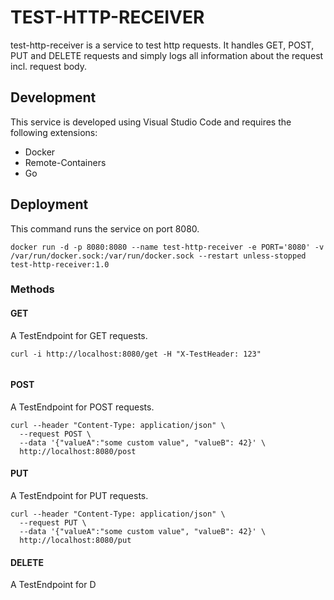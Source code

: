 # TEST-HTTP-RECEIVER
test-http-receiver is a service to test http requests. It handles GET, POST, PUT
and DELETE requests and simply logs all information about the request incl. request
body.

## Development
This service is developed using Visual Studio Code and requires the following extensions:
* Docker
* Remote-Containers
* Go

## Deployment
This command runs the service on port 8080.
```
docker run -d -p 8080:8080 --name test-http-receiver -e PORT='8080' -v /var/run/docker.sock:/var/run/docker.sock --restart unless-stopped test-http-receiver:1.0
```

### Methods
#### GET 
A TestEndpoint for GET requests.

```
curl -i http://localhost:8080/get -H "X-TestHeader: 123"
 
```

#### POST
A TestEndpoint for POST requests.

```
curl --header "Content-Type: application/json" \
  --request POST \
  --data '{"valueA":"some custom value", "valueB": 42}' \
  http://localhost:8080/post
```

#### PUT
A TestEndpoint for PUT requests.

```
curl --header "Content-Type: application/json" \
  --request PUT \
  --data '{"valueA":"some custom value", "valueB": 42}' \
  http://localhost:8080/put
```

#### DELETE
A TestEndpoint for D